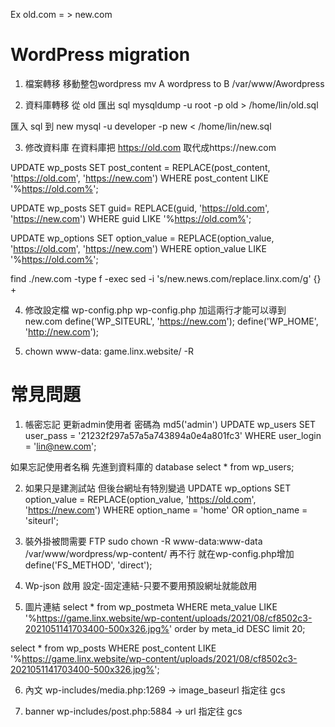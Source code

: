 Ex old.com  = >  new.com
# WordPress migration

1. 檔案轉移
移動整包wordpress
mv A wordpress to B /var/www/Awordpress

2. 資料庫轉移
從 old 匯出 sql
mysqldump -u root -p old > /home/lin/old.sql

匯入 sql 到 new
mysql -u developer -p new < /home/lin/new.sql

3. 修改資料庫
在資料庫把 https://old.com 取代成https://new.com

UPDATE wp_posts
SET post_content = REPLACE(post_content, 'https://old.com', 'https://new.com')
WHERE post_content LIKE '%https://old.com%';

UPDATE wp_posts
SET guid= REPLACE(guid, 'https://old.com', 'https://new.com')
WHERE guid LIKE '%https://old.com%';

UPDATE wp_options
SET option_value = REPLACE(option_value, 'https://old.com', 'https://new.com')
WHERE option_value LIKE '%https://old.com%';

find ./new.com -type f -exec sed -i 's/new\.news\.com/replace.linx.com/g' {} +

4. 修改設定檔 wp-config.php
wp-config.php 加這兩行才能可以導到 new.com
define('WP_SITEURL', 'https://new.com');
define('WP_HOME', 'http://new.com');

5. chown www-data: game.linx.website/ -R
# 常見問題
1. 帳密忘記
更新admin使用者 密碼為 md5('admin')
UPDATE wp_users SET user_pass = '21232f297a57a5a743894a0e4a801fc3' WHERE user_login = 'lin@new.com';

如果忘記使用者名稱 先進到資料庫的 database
select * from wp_users;

2. 如果只是建測試站 但後台網址有特別變過
UPDATE wp_options
SET option_value = REPLACE(option_value, 'https://old.com', 'https://new.com')
WHERE option_name = 'home' OR option_name = 'siteurl';

3. 裝外掛被問需要 FTP 
sudo chown -R www-data:www-data /var/www/wordpress/wp-content/
再不行 就在wp-config.php增加
define('FS_METHOD', 'direct');

4. Wp-json 啟用
設定-固定連結-只要不要用預設網址就能啟用

5. 圖片連結
select * from wp_postmeta WHERE meta_value LIKE '%https://game.linx.website/wp-content/uploads/2021/08/cf8502c3-2021051141703400-500x326.jpg%' order by meta_id DESC limit 20;

select * from wp_posts WHERE post_content LIKE '%https://game.linx.website/wp-content/uploads/2021/08/cf8502c3-2021051141703400-500x326.jpg%';

6. 內文
wp-includes/media.php:1269 -> image_baseurl 指定往 gcs

7. banner
wp-includes/post.php:5884 -> url 指定往 gcs